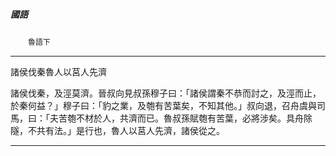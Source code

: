 

##### 國語
　　`魯語下`

* * *

諸侯伐秦魯人以莒人先濟

諸侯伐秦，及涇莫濟。晉叔向見叔孫穆子曰：「諸侯謂秦不恭而討之，及涇而止，於秦何益？」穆子曰：「豹之業，及匏有苦葉矣，不知其他。」叔向退，召舟虞與司馬，曰：「夫苦匏不材於人，共濟而已。魯叔孫賦匏有苦葉，必將涉矣。具舟除隧，不共有法。」是行也，魯人以莒人先濟，諸侯從之。

* * *

